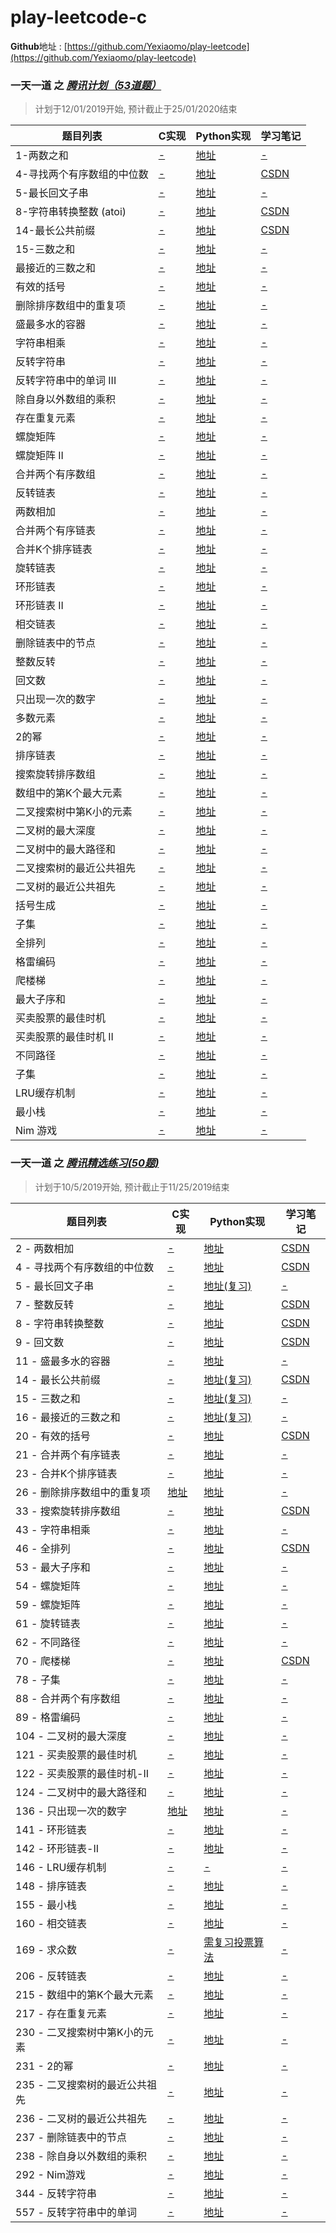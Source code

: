 # play-leetcode-c
**Github**地址 : [https://github.com/Yexiaomo/play-leetcode](https://github.com/Yexiaomo/play-leetcode)

### **一天一道** 之 *[腾讯计划（53道题）](https://leetcode-cn.com/explore/interview/card/tencent/)*
>计划于12/01/2019开始, 预计截止于25/01/2020结束

|题目列表 |C实现 |Python实现 |学习笔记 |
|--|--|--|--|
|1-两数之和| [-](#) | [地址](https://github.com/Yexiaomo/play-leetcode/blob/master/python/1-two-sum.py) | [-](#)|
|4-寻找两个有序数组的中位数| [-](#) | [地址](https://github.com/Yexiaomo/play-leetcode/blob/master/python/4-median-of-two-sorted-arrays.py) | [CSDN](https://blog.csdn.net/qq_32603745/article/details/102211227)|
|5-最长回文子串| [-](#) | [地址](https://github.com/Yexiaomo/play-leetcode/blob/master/python/5-longest-palindromic-substring.py) | [-](#)|
|8-字符串转换整数 (atoi)| [-](#) | [地址](https://github.com/Yexiaomo/play-leetcode/blob/master/python/8-string-to-integer-atoi.py) | [CSDN](https://blog.csdn.net/qq_32603745/article/details/102451802)|
|14-最长公共前缀| [-](#) | [地址](https://github.com/Yexiaomo/play-leetcode/blob/master/python/14-longest-common-prefix.py) | [CSDN](https://blog.csdn.net/qq_32603745/article/details/103417002)|
|15-三数之和| [-](#) | [地址](https://github.com/Yexiaomo/play-leetcode/blob/master/python/15-3sum.py) | [-](#)|
|最接近的三数之和| [-](#) | [地址](https://github.com/Yexiaomo/play-leetcode/blob/master/python/) | [-](#)|
|有效的括号| [-](#) | [地址](https://github.com/Yexiaomo/play-leetcode/blob/master/python/) | [-](#)|
|删除排序数组中的重复项| [-](#) | [地址](https://github.com/Yexiaomo/play-leetcode/blob/master/python/) | [-](#)|
|盛最多水的容器| [-](#) | [地址](https://github.com/Yexiaomo/play-leetcode/blob/master/python/) | [-](#)|
|字符串相乘| [-](#) | [地址](https://github.com/Yexiaomo/play-leetcode/blob/master/python/) | [-](#)|
|反转字符串| [-](#) | [地址](https://github.com/Yexiaomo/play-leetcode/blob/master/python/) | [-](#)|
|反转字符串中的单词 III| [-](#) | [地址](https://github.com/Yexiaomo/play-leetcode/blob/master/python/) | [-](#)|
|除自身以外数组的乘积| [-](#) | [地址](https://github.com/Yexiaomo/play-leetcode/blob/master/python/) | [-](#)|
|存在重复元素| [-](#) | [地址](https://github.com/Yexiaomo/play-leetcode/blob/master/python/) | [-](#)|
|螺旋矩阵| [-](#) | [地址](https://github.com/Yexiaomo/play-leetcode/blob/master/python/) | [-](#)|
|螺旋矩阵 II| [-](#) | [地址](https://github.com/Yexiaomo/play-leetcode/blob/master/python/) | [-](#)|
|合并两个有序数组| [-](#) | [地址](https://github.com/Yexiaomo/play-leetcode/blob/master/python/) | [-](#)|
|反转链表| [-](#) | [地址](https://github.com/Yexiaomo/play-leetcode/blob/master/python/) | [-](#)|
|两数相加| [-](#) | [地址](https://github.com/Yexiaomo/play-leetcode/blob/master/python/) | [-](#)|
|合并两个有序链表| [-](#) | [地址](https://github.com/Yexiaomo/play-leetcode/blob/master/python/) | [-](#)|
|合并K个排序链表| [-](#) | [地址](https://github.com/Yexiaomo/play-leetcode/blob/master/python/) | [-](#)|
|旋转链表| [-](#) | [地址](https://github.com/Yexiaomo/play-leetcode/blob/master/python/) | [-](#)|
|环形链表| [-](#) | [地址](https://github.com/Yexiaomo/play-leetcode/blob/master/python/) | [-](#)|
|环形链表 II| [-](#) | [地址](https://github.com/Yexiaomo/play-leetcode/blob/master/python/) | [-](#)|
|相交链表| [-](#) | [地址](https://github.com/Yexiaomo/play-leetcode/blob/master/python/) | [-](#)|
|删除链表中的节点| [-](#) | [地址](https://github.com/Yexiaomo/play-leetcode/blob/master/python/) | [-](#)|
|整数反转| [-](#) | [地址](https://github.com/Yexiaomo/play-leetcode/blob/master/python/) | [-](#)|
|回文数| [-](#) | [地址](https://github.com/Yexiaomo/play-leetcode/blob/master/python/) | [-](#)|
|只出现一次的数字| [-](#) | [地址](https://github.com/Yexiaomo/play-leetcode/blob/master/python/) | [-](#)|
|多数元素| [-](#) | [地址](https://github.com/Yexiaomo/play-leetcode/blob/master/python/) | [-](#)|
|2的幂| [-](#) | [地址](https://github.com/Yexiaomo/play-leetcode/blob/master/python/) | [-](#)|
|排序链表| [-](#) | [地址](https://github.com/Yexiaomo/play-leetcode/blob/master/python/) | [-](#)|
|搜索旋转排序数组| [-](#) | [地址](https://github.com/Yexiaomo/play-leetcode/blob/master/python/) | [-](#)|
|数组中的第K个最大元素| [-](#) | [地址](https://github.com/Yexiaomo/play-leetcode/blob/master/python/) | [-](#)|
|二叉搜索树中第K小的元素| [-](#) | [地址](https://github.com/Yexiaomo/play-leetcode/blob/master/python/) | [-](#)|
|二叉树的最大深度| [-](#) | [地址](https://github.com/Yexiaomo/play-leetcode/blob/master/python/) | [-](#)|
|二叉树中的最大路径和| [-](#) | [地址](https://github.com/Yexiaomo/play-leetcode/blob/master/python/) | [-](#)|
|二叉搜索树的最近公共祖先| [-](#) | [地址](https://github.com/Yexiaomo/play-leetcode/blob/master/python/) | [-](#)|
|二叉树的最近公共祖先| [-](#) | [地址](https://github.com/Yexiaomo/play-leetcode/blob/master/python/) | [-](#)|
|括号生成| [-](#) | [地址](https://github.com/Yexiaomo/play-leetcode/blob/master/python/) | [-](#)|
|子集| [-](#) | [地址](https://github.com/Yexiaomo/play-leetcode/blob/master/python/) | [-](#)|
|全排列| [-](#) | [地址](https://github.com/Yexiaomo/play-leetcode/blob/master/python/) | [-](#)|
|格雷编码| [-](#) | [地址](https://github.com/Yexiaomo/play-leetcode/blob/master/python/) | [-](#)|
|爬楼梯| [-](#) | [地址](https://github.com/Yexiaomo/play-leetcode/blob/master/python/) | [-](#)|
|最大子序和| [-](#) | [地址](https://github.com/Yexiaomo/play-leetcode/blob/master/python/) | [-](#)|
|买卖股票的最佳时机| [-](#) | [地址](https://github.com/Yexiaomo/play-leetcode/blob/master/python/) | [-](#)|
|买卖股票的最佳时机 II| [-](#) | [地址](https://github.com/Yexiaomo/play-leetcode/blob/master/python/) | [-](#)|
|不同路径| [-](#) | [地址](https://github.com/Yexiaomo/play-leetcode/blob/master/python/) | [-](#)|
|子集| [-](#) | [地址](https://github.com/Yexiaomo/play-leetcode/blob/master/python/) | [-](#)|
|LRU缓存机制| [-](#) | [地址](https://github.com/Yexiaomo/play-leetcode/blob/master/python/) | [-](#)|
|最小栈| [-](#) | [地址](https://github.com/Yexiaomo/play-leetcode/blob/master/python/) | [-](#)|
|Nim 游戏| [-](#) | [地址](https://github.com/Yexiaomo/play-leetcode/blob/master/python/) | [-](#)|


### **一天一道** 之 *[腾讯精选练习(50题)](https://leetcode-cn.com/problemset/50/)*

>计划于10/5/2019开始, 预计截止于11/25/2019结束


|题目列表 |C实现 |Python实现 |学习笔记 |
|--|--|--|--|
|2 - 两数相加| [-](#) | [地址](https://github.com/Yexiaomo/play-leetcode/blob/master/python/2-AddTwoNumbers.py) | [CSDN](https://blog.csdn.net/qq_32603745/article/details/102175940)|
|4 - 寻找两个有序数组的中位数| [-](#) | [地址](https://github.com/Yexiaomo/play-leetcode/blob/master/python/4-median-of-two-sorted-arrays.py) | [CSDN](https://blog.csdn.net/qq_32603745/article/details/102211227)|
|5 - 最长回文子串| [-](#) | [地址(复习)](https://github.com/Yexiaomo/play-leetcode/blob/master/python/5-longest-palindromic-substring.py) | [-](#)|
|7 - 整数反转| [-](#) | [地址](https://github.com/Yexiaomo/play-leetcode/blob/master/python/7-reverse-integer.py) | [CSDN](https://blog.csdn.net/qq_32603745/article/details/85406730)|
|8 - 字符串转换整数| [-](#) | [地址](https://github.com/Yexiaomo/play-leetcode/blob/master/python/8-string-to-integer-atoi.py) | [CSDN](https://blog.csdn.net/qq_32603745/article/details/102451802)|
|9 - 回文数| [-](#) | [地址](https://github.com/Yexiaomo/play-leetcode/blob/master/python/9-palindrome-number.py) | [CSDN](https://blog.csdn.net/qq_32603745/article/details/102474168)|
|11 - 盛最多水的容器| [-](#) | [地址](https://github.com/Yexiaomo/play-leetcode/blob/master/python/11-container-with-most-water.py) | [-](#)|
|14 - 最长公共前缀| [-](#) | [地址(复习)](https://github.com/Yexiaomo/play-leetcode/blob/master/python/14-longest-common-prefix.py) | [CSDN](https://blog.csdn.net/qq_32603745/article/details/103417002)|
|15 - 三数之和| [-](#) | [地址(复习)](https://github.com/Yexiaomo/play-leetcode/blob/master/python/15-3sum.py) | [-](#)|
|16 - 最接近的三数之和| [-](#) | [地址(复习)](https://github.com/Yexiaomo/play-leetcode/blob/master/python/3sum-closest.py) | [-](#)|
|20 - 有效的括号| [-](#) | [地址](https://github.com/Yexiaomo/play-leetcode/blob/master/python/20-valid-parentheses.py) | [CSDN](https://blog.csdn.net/qq_32603745/article/details/102564913)|
|21 - 合并两个有序链表| [-](#) | [地址](https://github.com/Yexiaomo/play-leetcode/blob/master/python/21-merge-two-sorted-lists.py) | [-](#)|
|23 - 合并K个排序链表| [-](#) | [地址](https://github.com/Yexiaomo/play-leetcode/blob/master/python/23-merge-k-sorted-lists.py) | [-](#)|
|26 - 删除排序数组中的重复项| [地址](https://github.com/Yexiaomo/play-leetcode/blob/master/c/26-RemoveDuplicatesfromSortedArray.c) | [地址](https://github.com/Yexiaomo/play-leetcode/blob/master/python/26-remove-duplicates-from-sorted-array.py) | [-](#)|
|33 - 搜索旋转排序数组| [-](#) | [地址](https://github.com/Yexiaomo/play-leetcode/blob/master/python/33-search-in-rotated-sorted-array.py) | [CSDN](https://blog.csdn.net/qq_32603745/article/details/102635701)|
|43 - 字符串相乘| [-](#) | [地址](https://github.com/Yexiaomo/play-leetcode/blob/master/python/43-multiply-strings.py) | [-](#)|
|46 - 全排列| [-](#) | [地址](https://github.com/Yexiaomo/play-leetcode/blob/master/python/46-permutations.py) | [CSDN](https://blog.csdn.net/qq_32603745/article/details/102672672)|
|53 - 最大子序和| [-](#) | [地址](https://github.com/Yexiaomo/play-leetcode/blob/master/python/53-maximum-subarray.py) | [-](#)|
|54 - 螺旋矩阵| [-](#) | [地址](https://github.com/Yexiaomo/play-leetcode/blob/master/python/54-spiral-matrix.py) | [-](#)|
|59 - 螺旋矩阵| [-](#) | [地址](https://github.com/Yexiaomo/play-leetcode/blob/master/python/59-spiral-matrix-ii.py) | [-](#)|
|61 - 旋转链表| [-](#) | [地址](https://github.com/Yexiaomo/play-leetcode/blob/master/python/61-rotate-list.py) | [-](#)|
|62 - 不同路径| [-](#) | [地址](https://github.com/Yexiaomo/play-leetcode/blob/master/python/62-unique-paths.py) | [-](#)|
|70 - 爬楼梯| [-](#) | [地址](https://github.com/Yexiaomo/play-leetcode/blob/master/python/70-climbing-stairs.py) | [CSDN](https://blog.csdn.net/qq_32603745/article/details/102764791)|
|78 - 子集| [-](#) | [地址](https://github.com/Yexiaomo/play-leetcode/blob/master/python/78-subsets.py) | [-](#)|
|88 - 合并两个有序数组| [-](#) | [地址](https://github.com/Yexiaomo/play-leetcode/blob/master/python/88-merge-sorted-array.py) | [-](#)|
|89 - 格雷编码| [-](#) | [地址](https://github.com/Yexiaomo/play-leetcode/blob/master/python/89-gray-code.py) | [-](#)|
|104 - 二叉树的最大深度| [-](#) | [地址](https://github.com/Yexiaomo/play-leetcode/blob/master/python/104-maximum-depth-of-binary-tree.py) | [-](#)|
|121 - 买卖股票的最佳时机| [-](#) | [地址](https://github.com/Yexiaomo/play-leetcode/blob/master/python/121-best-time-to-buy-and-sell-stock.py) | [-](#)|
|122 - 买卖股票的最佳时机-II| [-](#) | [地址](https://github.com/Yexiaomo/play-leetcode/blob/master/python/122-best-time-to-buy-and-sell-stock-ii.py) | [-](#)|
|124 - 二叉树中的最大路径和| [-](#) | [地址](https://github.com/Yexiaomo/play-leetcode/blob/master/python/124-binary-tree-maximum-path-sum.py) | [-](#)|
|136 - 只出现一次的数字| [地址](https://github.com/Yexiaomo/play-leetcode/blob/master/c/136-single-number.c) | [地址](https://github.com/Yexiaomo/play-leetcode/blob/master/python/136-single-number.py) | [-](#)|
|141 - 环形链表| [-](#) | [地址](https://github.com/Yexiaomo/play-leetcode/blob/master/python/141-linked-list-cycle.py) | [-](#)|
|142 - 环形链表-II| [-](#) | [地址](https://github.com/Yexiaomo/play-leetcode/blob/master/python/142-linked-list-cycle-ii.py) | [-](#)|
|146 - LRU缓存机制| [-](#) | [-](#) | [-](#)|
|148 - 排序链表| [-](#) | [地址](https://github.com/Yexiaomo/play-leetcode/blob/master/python/148-sort-list.py) | [-](#)|
|155 - 最小栈| [-](#) | [地址](https://github.com/Yexiaomo/play-leetcode/blob/master/python/155-min-stack.py) | [-](#)|
|160 - 相交链表| [-](#) | [地址](https://github.com/Yexiaomo/play-leetcode/blob/master/python/160-intersection-of-two-linked-lists.py) | [-](#)|
|169 - 求众数| [-](#) | [需复习投票算法](https://github.com/Yexiaomo/play-leetcode/blob/master/python/169-majority-element.py) | [-](#)|
|206 - 反转链表| [-](#) | [地址](https://github.com/Yexiaomo/play-leetcode/blob/master/python/206-reverse-linked-list.py) | [-](#)|
|215 - 数组中的第K个最大元素| [-](#) | [地址](https://github.com/Yexiaomo/play-leetcode/blob/master/python/215-kth-largest-element-in-an-array.py) | [-](#)|
|217 - 存在重复元素| [-](#) | [地址](https://github.com/Yexiaomo/play-leetcode/blob/master/python/217-contains-duplicate.py) | [-](#)|
|230 - 二叉搜索树中第K小的元素| [-](#) | [地址](https://github.com/Yexiaomo/play-leetcode/blob/master/python/230-kth-smallest-element-in-a-bst.py) | [-](#)|
|231 - 2的幂| [-](#) | [地址](https://github.com/Yexiaomo/play-leetcode/blob/master/python/231-power-of-two.py) | [-](#)|
|235 - 二叉搜索树的最近公共祖先| [-](#) | [地址](https://github.com/Yexiaomo/play-leetcode/blob/master/python/235-lowest-common-ancestor-of-a-binary-search-tree.py) | [-](#)|
|236 - 二叉树的最近公共祖先| [-](#) | [地址](https://github.com/Yexiaomo/play-leetcode/blob/master/python/236-lowest-common-ancestor-of-a-binary-tree.py) | [-](#)|
|237 - 删除链表中的节点| [-](#) | [地址](https://github.com/Yexiaomo/play-leetcode/blob/master/python/237-delete-node-in-a-linked-list.py) | [-](#)|
|238 - 除自身以外数组的乘积| [-](#) | [地址](https://github.com/Yexiaomo/play-leetcode/blob/master/python/238-product-of-array-except-self.py) | [-](#)|
|292 - Nim游戏| [-](#) | [地址](https://github.com/Yexiaomo/play-leetcode/blob/master/python/292-nim-game.py) | [-](#)|
|344 - 反转字符串| [-](#) | [地址](https://github.com/Yexiaomo/play-leetcode/blob/master/python/344-reverse-string.py) | [-](#)|
|557 - 反转字符串中的单词| [-](#) | [地址](https://github.com/Yexiaomo/play-leetcode/blob/master/python/557-reverse-words-in-a-string-iii.py) | [-](#)|
